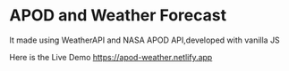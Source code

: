# APOD and Weather Forecast

It made using WeatherAPI and NASA APOD API,developed with vanilla JS

Here is the Live Demo   https://apod-weather.netlify.app
